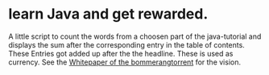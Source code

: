 # learn Java and get rewarded.

A little script to count the words from a choosen part of the java-tutorial and displays the sum after the corresponding entry in the table of contents. These Entries got added up after the the headline.
These is used as currency. See the [Whitepaper of the bommerangtorrent](./whitepaper_boomerang_torrent.md) for the vision.
